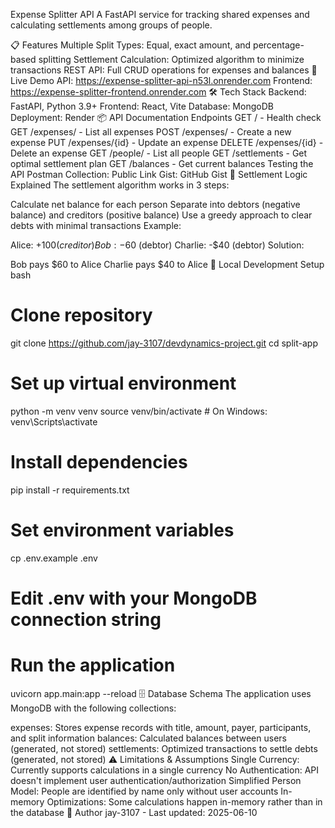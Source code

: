 Expense Splitter API
A FastAPI service for tracking shared expenses and calculating settlements among groups of people.

📋 Features
Multiple Split Types: Equal, exact amount, and percentage-based splitting
Settlement Calculation: Optimized algorithm to minimize transactions
REST API: Full CRUD operations for expenses and balances
🚀 Live Demo
API: https://expense-splitter-api-n53l.onrender.com
Frontend: https://expense-splitter-frontend.onrender.com
🛠️ Tech Stack
Backend: FastAPI, Python 3.9+
Frontend: React, Vite
Database: MongoDB
Deployment: Render
📦 API Documentation
Endpoints
GET / - Health check
GET /expenses/ - List all expenses
POST /expenses/ - Create a new expense
PUT /expenses/{id} - Update an expense
DELETE /expenses/{id} - Delete an expense
GET /people/ - List all people
GET /settlements - Get optimal settlement plan
GET /balances - Get current balances
Testing the API
Postman Collection: Public Link
Gist: GitHub Gist
🧮 Settlement Logic Explained
The settlement algorithm works in 3 steps:

Calculate net balance for each person
Separate into debtors (negative balance) and creditors (positive balance)
Use a greedy approach to clear debts with minimal transactions
Example:

Alice: +$100 (creditor)
Bob: -$60 (debtor)
Charlie: -$40 (debtor)
Solution:

Bob pays $60 to Alice
Charlie pays $40 to Alice
🔧 Local Development Setup
bash
# Clone repository
git clone https://github.com/jay-3107/devdynamics-project.git
cd split-app

# Set up virtual environment
python -m venv venv
source venv/bin/activate  # On Windows: venv\Scripts\activate

# Install dependencies
pip install -r requirements.txt

# Set environment variables
cp .env.example .env
# Edit .env with your MongoDB connection string

# Run the application
uvicorn app.main:app --reload
🗄️ Database Schema
The application uses MongoDB with the following collections:

expenses: Stores expense records with title, amount, payer, participants, and split information
balances: Calculated balances between users (generated, not stored)
settlements: Optimized transactions to settle debts (generated, not stored)
⚠️ Limitations & Assumptions
Single Currency: Currently supports calculations in a single currency
No Authentication: API doesn't implement user authentication/authorization
Simplified Person Model: People are identified by name only without user accounts
In-memory Optimizations: Some calculations happen in-memory rather than in the database
👤 Author
jay-3107 - Last updated: 2025-06-10
